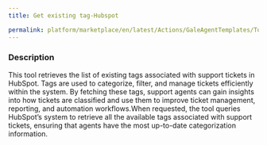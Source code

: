 ```yaml
---
title: Get existing tag-Hubspot

permalink: platform/marketplace/en/latest/Actions/GaleAgentTemplates/Tool_026
---
```

### Description


This tool retrieves the list of existing tags associated with support tickets in HubSpot. Tags are used to categorize, filter, and manage tickets efficiently within the system. By fetching these tags, support agents can gain insights into how tickets are classified and use them to improve ticket management, reporting, and automation workflows.When requested, the tool queries HubSpot’s system to retrieve all the available tags associated with support tickets, ensuring that agents have the most up-to-date categorization information.

